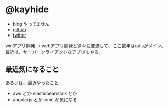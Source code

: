 # @kayhide

- blog やってません
- [github](https://github.com/kayhide)
- [twitter](https://twitter.com/kayhide)

winアプリ開発 -> webアプリ開発と徐々に変遷して、ここ数年はrailsがメイン。
最近は、サーバークライアントなアプリもやる。


## 最近気になること
あるいは、最近やったこと

- aws とか elasticbeanstalk とか
- angularjs とか ionic が気になる
